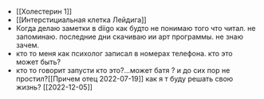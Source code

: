 - [[Холестерин 1]]
- [[Интерстициальная клетка Лейдига]] 
- Когда делаю заметки в diigo как будто не понимаю того что читал. не запоминаю. последние дни скачиваю ии арт программы. не знаю зачем.
- кто то меня как психолог записал в номерах телефона. кто это может быть?
- кто то говорит запусти кто это?...может батя ? и до сих пор не простил?[[Причем отец 2022-07-19]]
как я т буду решать свою жизнь?
[[2022-12-05]]